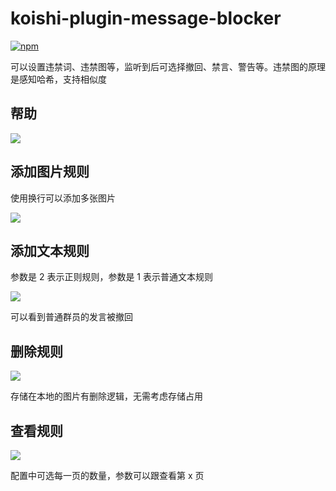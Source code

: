 # koishi-plugin-message-blocker

[![npm](https://img.shields.io/npm/v/koishi-plugin-message-blocker?style=flat-square)](https://www.npmjs.com/package/koishi-plugin-message-blocker)

可以设置违禁词、违禁图等，监听到后可选择撤回、禁言、警告等。违禁图的原理是感知哈希，支持相似度

## 帮助

![](https://Jin1c-3.github.io/picx-images-hosting/图片.2rv6fxq6s9.webp)

## 添加图片规则

使用换行可以添加多张图片

![](https://Jin1c-3.github.io/picx-images-hosting/图片.73tznha7mr.webp)

## 添加文本规则

参数是 2 表示正则规则，参数是 1 表示普通文本规则

![](https://Jin1c-3.github.io/picx-images-hosting/图片.7zqh2xlvji.webp)

可以看到普通群员的发言被撤回

## 删除规则

![](https://Jin1c-3.github.io/picx-images-hosting/图片.7p3n9s5ddx.webp)

存储在本地的图片有删除逻辑，无需考虑存储占用

## 查看规则

![](https://Jin1c-3.github.io/picx-images-hosting/图片.45q5ky9ae.webp)

配置中可选每一页的数量，参数可以跟查看第 x 页

